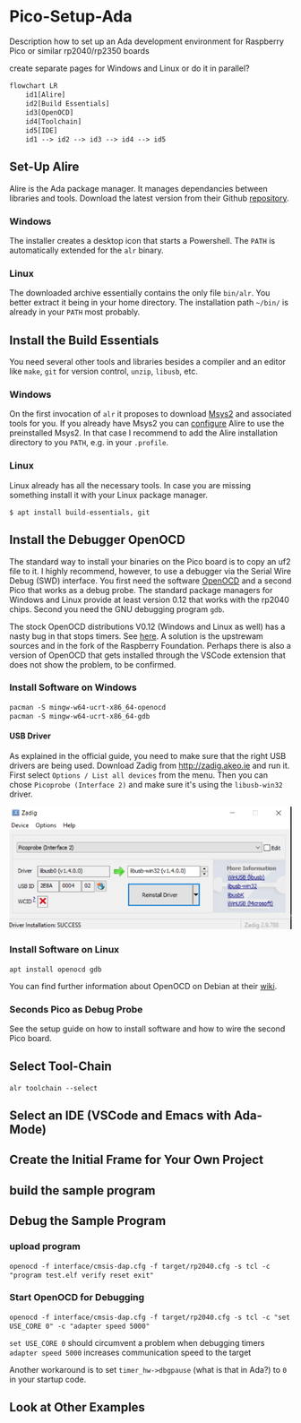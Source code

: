 # Pico-Setup-Ada
Description how to set up an Ada development environment for Raspberry Pico or similar rp2040/rp2350 boards

create separate pages for Windows and Linux or do it in parallel?

```mermaid
flowchart LR
    id1[Alire]
    id2[Build Essentials]
    id3[OpenOCD]
    id4[Toolchain]
    id5[IDE]
    id1 --> id2 --> id3 --> id4 --> id5
```

## Set-Up Alire
Alire is the Ada package manager. It manages dependancies between libraries and tools. Download the latest version from their Github [repository](https://github.com/alire-project/alire/releases). 

### Windows
The installer creates a desktop icon that starts a Powershell. The `PATH` is automatically extended for the `alr` binary. 

### Linux
The downloaded archive essentially contains the only file `bin/alr`. You better extract it being in your home directory. The installation path `~/bin/` is already in your `PATH` most probably.

## Install the Build Essentials

You need several other tools and libraries besides a compiler and an editor like `make`, `git` for version control, `unzip`, `libusb`, etc. 

### Windows
On the first invocation of `alr` it proposes to download [Msys2](https://www.msys2.org/) and associated tools for you.  If you already have Msys2 you can [configure](https://alire.ada.dev/docs/#alr-on-windows) Alire to use the preinstalled Msys2. In that case I recommend to add the Alire installation directory to you `PATH`, e.g. in your `.profile`.

### Linux
Linux already has all the necessary tools.  In case you are missing something install it with your Linux package manager.
```shell
$ apt install build-essentials, git
```

## Install the Debugger OpenOCD
The standard way to install your binaries on the Pico board is to copy an uf2 file to it. I highly recommend, however, to use a debugger via the Serial Wire Debug (SWD) interface.  You first need the software [OpenOCD](https://openocd.org/) and a second Pico that works as a debug probe. The standard package managers for Windows and Linux provide at least version 0.12 that works with the rp2040 chips. Second you need the GNU debugging program `gdb`.

The stock OpenOCD distributions V0.12 (Windows and Linux as well) has a nasty bug in that stops timers. See [here](https://github.com/raspberrypi/pico-sdk/issues/1622). A solution is the upstrewam sources and in the fork of the Raspberry Foundation. Perhaps there is also a version of OpenOCD that gets installed through the VSCode extension that does not show the problem, to be confirmed. 

### Install Software on Windows

```shell
pacman -S mingw-w64-ucrt-x86_64-openocd
pacman -S mingw-w64-ucrt-x86_64-gdb
```


#### USB Driver

As explained in the official guide, you need to make sure that the right USB drivers are being used. Download Zadig from http://zadig.akeo.ie and run it. First select `Options / List all devices` from the menu. Then you can chose `Picoprobe (Interface 2)` and make sure it's using the `libusb-win32` driver.

![Zadig](img/image.png)

### Install Software on Linux

```shell
apt install openocd gdb
```
You can find further information about OpenOCD on Debian at their [wiki](https://wiki.debian.org/OpenOCD).


### Seconds Pico as Debug Probe
See the setup guide on how to install software and how to wire the second Pico board.


## Select Tool-Chain
```
alr toolchain --select
```

## Select an IDE (VSCode and Emacs with Ada-Mode)

## Create the Initial Frame for Your Own Project

## build the sample program

## Debug the Sample Program

### upload program

```
openocd -f interface/cmsis-dap.cfg -f target/rp2040.cfg -s tcl -c "program test.elf verify reset exit"
```

### Start OpenOCD for Debugging
```
openocd -f interface/cmsis-dap.cfg -f target/rp2040.cfg -s tcl -c "set USE_CORE 0" -c "adapter speed 5000"
```

`set USE_CORE 0` should circumvent a problem when debugging timers
`adapter speed 5000` increases communication speed to the target

Another workaround is to set `timer_hw->dbgpause` (what is that in Ada?) to `0` in your startup code.


## Look at Other Examples
